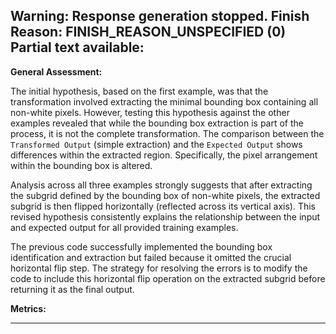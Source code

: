Warning: Response generation stopped. Finish Reason: FINISH_REASON_UNSPECIFIED (0)
Partial text available:
---
**General Assessment:**

The initial hypothesis, based on the first example, was that the transformation involved extracting the minimal bounding box containing all non-white pixels. However, testing this hypothesis against the other examples revealed that while the bounding box extraction is part of the process, it is not the complete transformation. The comparison between the `Transformed Output` (simple extraction) and the `Expected Output` shows differences within the extracted region. Specifically, the pixel arrangement within the bounding box is altered.

Analysis across all three examples strongly suggests that after extracting the subgrid defined by the bounding box of non-white pixels, the extracted subgrid is then flipped horizontally (reflected across its vertical axis). This revised hypothesis consistently explains the relationship between the input and expected output for all provided training examples.

The previous code successfully implemented the bounding box identification and extraction but failed because it omitted the crucial horizontal flip step. The strategy for resolving the errors is to modify the code to include this horizontal flip operation on the extracted subgrid before returning it as the final output.

**Metrics:**

---
